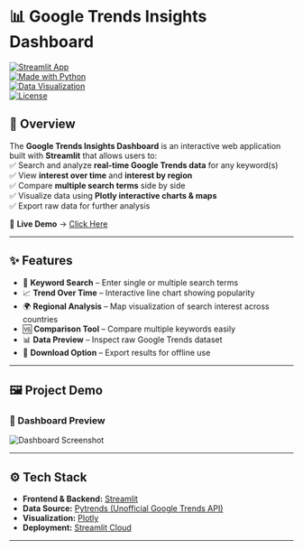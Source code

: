 # 📊 Google Trends Insights Dashboard  

[![Streamlit App](https://img.shields.io/badge/Live%20Demo-Streamlit-blue?logo=streamlit)](https://app-data-trends-dashboard-cdz972fijc6v9mymewytjf.streamlit.app/)  
[![Made with Python](https://img.shields.io/badge/Made%20with-Python-3776AB?logo=python&logoColor=white)](https://www.python.org/)  
[![Data Visualization](https://img.shields.io/badge/Data-Visualization-orange?logo=plotly)](https://plotly.com/)  
[![License](https://img.shields.io/badge/License-MIT-green)](LICENSE)  

## 🚀 Overview  

The **Google Trends Insights Dashboard** is an interactive web application built with **Streamlit** that allows users to:  
✅ Search and analyze **real-time Google Trends data** for any keyword(s)  
✅ View **interest over time** and **interest by region**  
✅ Compare **multiple search terms** side by side  
✅ Visualize data using **Plotly interactive charts & maps**  
✅ Export raw data for further analysis  

🔗 **Live Demo** → [Click Here](https://app-data-trends-dashboard-cdz972fijc6v9mymewytjf.streamlit.app/)  

---

## ✨ Features  

- 🔎 **Keyword Search** – Enter single or multiple search terms  
- 📈 **Trend Over Time** – Interactive line chart showing popularity  
- 🌍 **Regional Analysis** – Map visualization of search interest across countries  
- 🆚 **Comparison Tool** – Compare multiple keywords easily  
- 📊 **Data Preview** – Inspect raw Google Trends dataset  
- 💾 **Download Option** – Export results for offline use  

---

## 🖼️ Project Demo  

### 🔹 Dashboard Preview   
![Dashboard Screenshot](https://github.com/Esheshwari/Google-Data-Trends-Dashboard/tree/73c8ab15754f362d6f5c803a0250bf9ff069146e/ProjectDemo) 


---

## ⚙️ Tech Stack  

- **Frontend & Backend:** [Streamlit](https://streamlit.io/)  
- **Data Source:** [Pytrends (Unofficial Google Trends API)](https://github.com/GeneralMills/pytrends)  
- **Visualization:** [Plotly](https://plotly.com/)  
- **Deployment:** [Streamlit Cloud](https://streamlit.io/cloud)  

---

